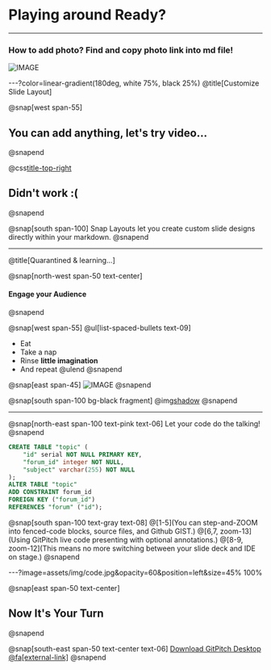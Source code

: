 # Playing around **Ready?**

---

### How to add photo? Find and copy photo link into md file!

![IMAGE](https://1adn3cp4l2-flywheel.netdna-ssl.com/wp-content/uploads/2019/03/link-expired-wpk.jpg)

---?color=linear-gradient(180deg, white 75%, black 25%)
@title[Customize Slide Layout]

@snap[west span-55]
## You can add anything, let's try video...
@snapend

@css[title-top-right](https://www.youtube.com/watch?v=oQ5M98JpJ2Y)
## Didn't work :(
@snapend

@snap[south span-100]
Snap Layouts let you create custom slide designs directly within your markdown.
@snapend

---
@title[Quarantined & learning...]

@snap[north-west span-50 text-center]
#### Engage your Audience
@snapend

@snap[west span-55]
@ul[list-spaced-bullets text-09]
- Eat
- Take a nap
- Rinse **little imagination**
- And repeat
@ulend
@snapend

@snap[east span-45]
![IMAGE](https://www.google.com/imgres?imgurl=https%3A%2F%2Fimg.freepik.com%2Ffree-vector%2Fman-taking-nap-big-sofa_1308-9400.jpg%3Fsize%3D626%26ext%3Djpg&imgrefurl=https%3A%2F%2Fwww.freepik.com%2Ffree-photos-vectors%2Ftake-a-nap&tbnid=xcVtwNDGXs0nDM&vet=12ahUKEwi4rOqPmr_rAhUUADQIHbaQC6oQMygWegUIARDvAQ..i&docid=uZLagU2PPwAQnM&w=626&h=400&q=taking%20a%20nap&ved=2ahUKEwi4rOqPmr_rAhUUADQIHbaQC6oQMygWegUIARDvAQ)
@snapend

@snap[south span-100 bg-black fragment]
@img[shadow](assets/img/conference.png)
@snapend

---

@snap[north-east span-100 text-pink text-06]
Let your code do the talking!
@snapend

```sql zoom-18
CREATE TABLE "topic" (
    "id" serial NOT NULL PRIMARY KEY,
    "forum_id" integer NOT NULL,
    "subject" varchar(255) NOT NULL
);
ALTER TABLE "topic"
ADD CONSTRAINT forum_id
FOREIGN KEY ("forum_id")
REFERENCES "forum" ("id");
```

@snap[south span-100 text-gray text-08]
@[1-5](You can step-and-ZOOM into fenced-code blocks, source files, and Github GIST.)
@[6,7, zoom-13](Using GitPitch live code presenting with optional annotations.)
@[8-9, zoom-12](This means no more switching between your slide deck and IDE on stage.)
@snapend


---?image=assets/img/code.jpg&opacity=60&position=left&size=45% 100%

@snap[east span-50 text-center]
## Now It's **Your** Turn
@snapend

@snap[south-east span-50 text-center text-06]
[Download GitPitch Desktop @fa[external-link]](https://gitpitch.com/docs/getting-started/tutorial/)
@snapend

